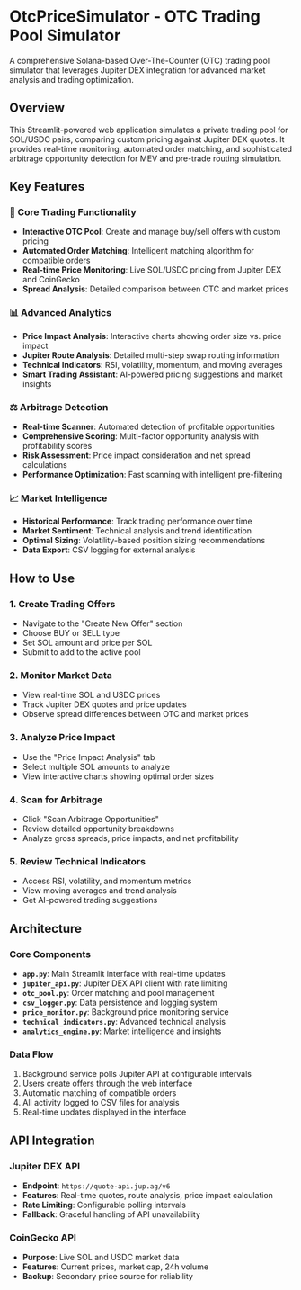 # OtcPriceSimulator - OTC Trading Pool Simulator

A comprehensive Solana-based Over-The-Counter (OTC) trading pool simulator that leverages Jupiter DEX integration for advanced market analysis and trading optimization.

## Overview

This Streamlit-powered web application simulates a private trading pool for SOL/USDC pairs, comparing custom pricing against Jupiter DEX quotes. It provides real-time monitoring, automated order matching, and sophisticated arbitrage opportunity detection for MEV and pre-trade routing simulation.


## Key Features

### 🎯 Core Trading Functionality
- **Interactive OTC Pool**: Create and manage buy/sell offers with custom pricing
- **Automated Order Matching**: Intelligent matching algorithm for compatible orders
- **Real-time Price Monitoring**: Live SOL/USDC pricing from Jupiter DEX and CoinGecko
- **Spread Analysis**: Detailed comparison between OTC and market prices

### 📊 Advanced Analytics
- **Price Impact Analysis**: Interactive charts showing order size vs. price impact
- **Jupiter Route Analysis**: Detailed multi-step swap routing information
- **Technical Indicators**: RSI, volatility, momentum, and moving averages
- **Smart Trading Assistant**: AI-powered pricing suggestions and market insights

### ⚖️ Arbitrage Detection
- **Real-time Scanner**: Automated detection of profitable opportunities
- **Comprehensive Scoring**: Multi-factor opportunity analysis with profitability scores
- **Risk Assessment**: Price impact consideration and net spread calculations
- **Performance Optimization**: Fast scanning with intelligent pre-filtering

### 📈 Market Intelligence
- **Historical Performance**: Track trading performance over time
- **Market Sentiment**: Technical analysis and trend identification
- **Optimal Sizing**: Volatility-based position sizing recommendations
- **Data Export**: CSV logging for external analysis


## How to Use

### 1. Create Trading Offers
- Navigate to the "Create New Offer" section
- Choose BUY or SELL type
- Set SOL amount and price per SOL
- Submit to add to the active pool

### 2. Monitor Market Data
- View real-time SOL and USDC prices
- Track Jupiter DEX quotes and price updates
- Observe spread differences between OTC and market prices

### 3. Analyze Price Impact
- Use the "Price Impact Analysis" tab
- Select multiple SOL amounts to analyze
- View interactive charts showing optimal order sizes

### 4. Scan for Arbitrage
- Click "Scan Arbitrage Opportunities"
- Review detailed opportunity breakdowns
- Analyze gross spreads, price impacts, and net profitability

### 5. Review Technical Indicators
- Access RSI, volatility, and momentum metrics
- View moving averages and trend analysis
- Get AI-powered trading suggestions

  
## Architecture

### Core Components
- **`app.py`**: Main Streamlit interface with real-time updates
- **`jupiter_api.py`**: Jupiter DEX API client with rate limiting
- **`otc_pool.py`**: Order matching and pool management
- **`csv_logger.py`**: Data persistence and logging system
- **`price_monitor.py`**: Background price monitoring service
- **`technical_indicators.py`**: Advanced technical analysis
- **`analytics_engine.py`**: Market intelligence and insights

### Data Flow
1. Background service polls Jupiter API at configurable intervals
2. Users create offers through the web interface
3. Automatic matching of compatible orders
4. All activity logged to CSV files for analysis
5. Real-time updates displayed in the interface

   
## API Integration

### Jupiter DEX API
- **Endpoint**: `https://quote-api.jup.ag/v6`
- **Features**: Real-time quotes, route analysis, price impact calculation
- **Rate Limiting**: Configurable polling intervals
- **Fallback**: Graceful handling of API unavailability

### CoinGecko API
- **Purpose**: Live SOL and USDC market data
- **Features**: Current prices, market cap, 24h volume
- **Backup**: Secondary price source for reliability


